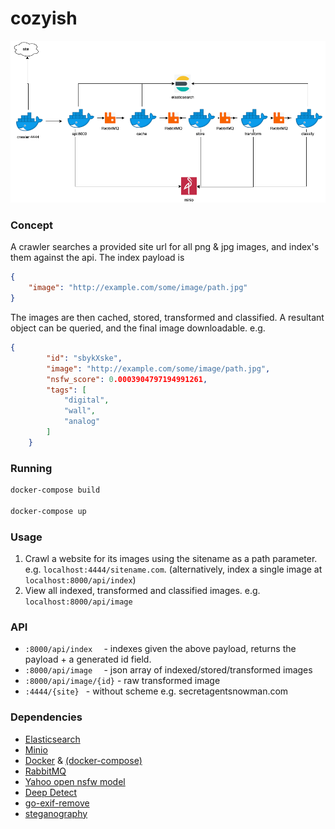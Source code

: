 # cozyish

![](cozyish.png)

### Concept
A crawler searches a provided site url for all png & jpg images, and index's them against the api.  The index payload is 
```json
{
    "image": "http://example.com/some/image/path.jpg"
}
```
The images are then cached, stored, transformed and classified.  A resultant object can be queried, and the final image downloadable. e.g.
```json
{
        "id": "sbykXske",
        "image": "http://example.com/some/image/path.jpg",
        "nsfw_score": 0.0003904797194991261,
        "tags": [
            "digital",
            "wall",
            "analog"
        ]
    }
```

### Running
```bash
docker-compose build

docker-compose up
```

### Usage
1) Crawl a website for its images using the sitename as a path parameter. e.g. `localhost:4444/sitename.com`.   (alternatively, index a single image at `localhost:8000/api/index`)
2) View all indexed, transformed and classified images. e.g. `localhost:8000/api/image`


### API
* `:8000/api/index  `     - indexes given the above payload, returns the payload + a generated id field.
* `:8000/api/image  `     - json array of indexed/stored/transformed images
* `:8000/api/image/{id}`  - raw transformed image
* `:4444/{site} `         - without scheme e.g. secretagentsnowman.com



### Dependencies
* [Elasticsearch](https://www.elastic.co/)
* [Minio](https://min.io/)
* [Docker](https://www.docker.com/) & [(docker-compose)](https://docs.docker.com/compose/)
* [RabbitMQ](https://www.rabbitmq.com/)
* [Yahoo open nsfw model](https://github.com/yahoo/open_nsfw)
* [Deep Detect](https://www.deepdetect.com/)
* [go-exif-remove](https://github.com/scottleedavis/go-exif-remove)
* [steganography](https://github.com/auyer/steganography)


